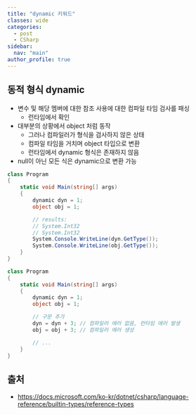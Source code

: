 ```yaml
---
title: "dynamic 키워드"
classes: wide
categories: 
  - post
  - CSharp
sidebar:
  nav: "main"
author_profile: true
---
```


## 동적 형식 dynamic
* 변수 및 해당 멤버에 대한 참조 사용에 대한 컴파일 타임 검사를 패싱
  * 런타임에서 확인
* 대부분의 상황에서 object 처럼 동작
  * 그러나 컴파일러가 형식을 검사하지 않은 상태
  * 컴파일 타임을 거치며 object 타입으로 변환
  * 런타임에서 dynamic 형식은 존재하지 않음
* null이 아닌 모든 식은 dynamic으로 변환 가능

```csharp
class Program
{
    static void Main(string[] args)
    {
        dynamic dyn = 1;
        object obj = 1;

        // results:
        // System.Int32
        // System.Int32
        System.Console.WriteLine(dyn.GetType());
        System.Console.WriteLine(obj.GetType());
    }
}
```

```csharp
class Program
{
    static void Main(string[] args)
    {
        dynamic dyn = 1;
        object obj = 1;

        // 구문 추가
        dyn = dyn + 3; // 컴파일러 에러 없음, 런타임 에러 발생
        obj = obj + 3; // 컴파일러 에러 생성

        // ...
    }
}
```

## 출처   
* <https://docs.microsoft.com/ko-kr/dotnet/csharp/language-reference/builtin-types/reference-types>